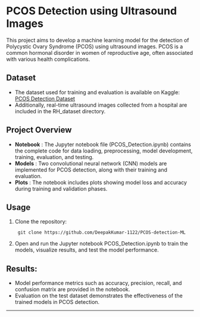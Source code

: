 # PCOS Detection using Ultrasound Images
This project aims to develop a machine learning model for the detection of Polycystic Ovary Syndrome (PCOS) using ultrasound images. PCOS is a common hormonal disorder in women of reproductive age, often associated with various health complications.

## Dataset
- The dataset used for training and evaluation is available on Kaggle: [PCOS Detection Dataset](https://www.kaggle.com/datasets/anaghachoudhari/pcos-detection-using-ultrasound-images)
- Additionally, real-time ultrasound images collected from a hospital are included in the RH_dataset directory.

## Project Overview

- **Notebook** : The Jupyter notebook file (PCOS_Detection.ipynb) contains the complete code for data loading, preprocessing, model development, training, evaluation, and testing.
- **Models** : Two convolutional neural network (CNN) models are implemented for PCOS detection, along with their training and evaluation.
- **Plots** : The notebook includes plots showing model loss and accuracy during training and validation phases.

## Usage

1. Clone the repository:

        git clone https://github.com/DeepakKumar-1122/PCOS-detection-ML

2. Open and run the Jupyter notebook PCOS_Detection.ipynb to train the models, visualize results, and test the model performance.

## Results:

- Model performance metrics such as accuracy, precision, recall, and confusion matrix are provided in the notebook.
- Evaluation on the test dataset demonstrates the effectiveness of the trained models in PCOS detection.

---